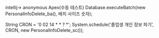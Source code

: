 intellij-> anonymous Apex(수동 테스트)
Database.executeBatch(new PersonalInfoDelete_ba(), 배치 사이즈 숫자);

String CRON = '0 02 14 * * ? *';
System.schedule('졸업생 개인 정보 파기', CRON, new PersonalInfoDelete_sc());
